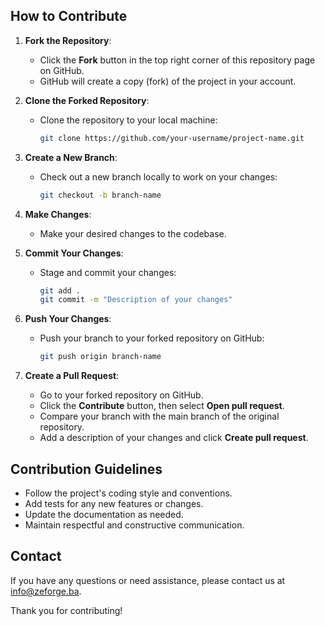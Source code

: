## How to Contribute

1. **Fork the Repository**:
   - Click the **Fork** button in the top right corner of this repository page on GitHub.
   - GitHub will create a copy (fork) of the project in your account.

2. **Clone the Forked Repository**:
   - Clone the repository to your local machine:
     ```bash
     git clone https://github.com/your-username/project-name.git
     ```

3. **Create a New Branch**:
   - Check out a new branch locally to work on your changes:
     ```bash
     git checkout -b branch-name
     ```

4. **Make Changes**:
   - Make your desired changes to the codebase.

5. **Commit Your Changes**:
   - Stage and commit your changes:
     ```bash
     git add .
     git commit -m "Description of your changes"
     ```

6. **Push Your Changes**:
   - Push your branch to your forked repository on GitHub:
     ```bash
     git push origin branch-name
     ```

7. **Create a Pull Request**:
   - Go to your forked repository on GitHub.
   - Click the **Contribute** button, then select **Open pull request**.
   - Compare your branch with the main branch of the original repository.
   - Add a description of your changes and click **Create pull request**.

## Contribution Guidelines

- Follow the project's coding style and conventions.
- Add tests for any new features or changes.
- Update the documentation as needed.
- Maintain respectful and constructive communication.

## Contact

If you have any questions or need assistance, please contact us at [info@zeforge.ba](mailto:info@zeforge.ba).

Thank you for contributing!
